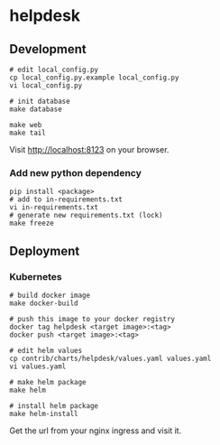 # helpdesk

## Development

```
# edit local_config.py
cp local_config.py.example local_config.py
vi local_config.py

# init database
make database

make web
make tail
```

Visit <http://localhost:8123> on your browser.

### Add new python dependency

```
pip install <package>
# add to in-requirements.txt
vi in-requirements.txt
# generate new requirements.txt (lock)
make freeze
```

## Deployment

### Kubernetes

```
# build docker image
make docker-build

# push this image to your docker registry
docker tag helpdesk <target image>:<tag>
docker push <target image>:<tag>

# edit helm values
cp contrib/charts/helpdesk/values.yaml values.yaml
vi values.yaml

# make helm package
make helm

# install helm package
make helm-install
```

Get the url from your nginx ingress and visit it.
